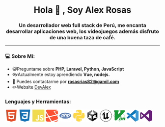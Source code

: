 <div id="header" align="center">
    <h1 align="center"> Hola 👋 , Soy Alex Rosas </h1>
    <h3 align="center"> Un desarrollador web full stack de Perú, me encanta desarrollar aplicaciones web, los videojuegos además disfruto de una buena taza de café.</h3>
</div> 
               
---
               
### 💻 Sobre Mí:

- 😺Preguntame sobre **PHP, Laravel, Python, JavaScript**
- 👓Actualmente estoy aprendiendo **Vue, nodejs.** 
- 📧 Puedes contactarme por **rosasrias82@gamil.com**
- ✏️Website [DevAlex](devalex.com)

<div align="left">
    <h3>Lenguajes y Herramientas: </h3>
    <div>
        <img src="https://github.com/devicons/devicon/blob/master/icons/html5/html5-plain.svg" title="HTML5" alt="HTML" width="40" height="40">
        <img src="https://github.com/devicons/devicon/blob/master/icons/css3/css3-plain.svg" title="CCS3" alt="CSS3" width="40" height="40">
        <img src="https://github.com/devicons/devicon/blob/master/icons/javascript/javascript-plain.svg" title="JS" alt="JS" width="40" height="40">
        <img src="https://github.com/devicons/devicon/blob/master/icons/laravel/laravel-plain.svg" title="Laravel" alt="Laravel" width="40" height="40">
        <img src="https://github.com/devicons/devicon/blob/master/icons/php/php-plain.svg" title="PHP" alt="PHP" width="40" height="40">
        <img src="https://github.com/devicons/devicon/blob/master/icons/python/python-plain.svg" title="Python" alt="Python" width="40" height="40">
        <img src="https://github.com/devicons/devicon/blob/master/icons/unity/unity-original.svg" title="UNITY" alt="UNITY" width="40" height="40">
        <img src="https://github.com/devicons/devicon/blob/master/icons/unrealengine/unrealengine-original.svg" title="Unreal Engine" alt="Unreal Engine" width="40" height="40">
        <img src="https://github.com/devicons/devicon/blob/master/icons/vim/vim-plain.svg" title="VIM" alt="VIM" width="40" height="40">
        <img src="https://github.com/devicons/devicon/blob/master/icons/vscode/vscode-original.svg" title="VsCode" alt="VsCode" width="40" height="40">
        <img src="https://github.com/devicons/devicon/blob/master/icons/visualstudio/visualstudio-plain.svg" title="Visual Studio" alt="Visual Studio" width="40" height="40">
    </div>
</div>
